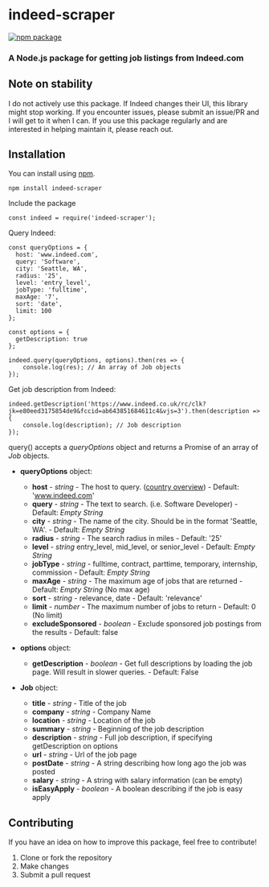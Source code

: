 # indeed-scraper

[![npm package](https://nodei.co/npm/indeed-scraper.png?downloads=true&downloadRank=true&stars=true)](https://nodei.co/npm/indeed-scraper/)

### A Node.js package for getting job listings from Indeed.com

## Note on stability

I do not actively use this package. If Indeed changes their UI, this library might stop working. If you encounter issues, please submit an issue/PR and I will get to it when I can. If you use this package regularly and are interested in helping maintain it, please reach out.

## Installation

You can install using [npm](https://www.npmjs.com/package/indeed-scraper).

```
npm install indeed-scraper
```

Include the package

```
const indeed = require('indeed-scraper');
```

Query Indeed:

```
const queryOptions = {
  host: 'www.indeed.com',
  query: 'Software',
  city: 'Seattle, WA',
  radius: '25',
  level: 'entry_level',
  jobType: 'fulltime',
  maxAge: '7',
  sort: 'date',
  limit: 100
};

const options = {
  getDescription: true
};

indeed.query(queryOptions, options).then(res => {
	console.log(res); // An array of Job objects
});
```

Get job description from Indeed:
```
indeed.getDescription('https://www.indeed.co.uk/rc/clk?jk=e80eed3175854de9&fccid=ab643851684611c4&vjs=3').then(description => {
	console.log(description); // Job description
});
```

query() accepts a _queryOptions_ object and returns a Promise of an array of _Job_ objects.

* **queryOptions** object:
	* **host** - _string_ - The host to query. ([country overview](https://www.indeed.com/worldwide)) - Default: 'www.indeed.com'
	* **query** - _string_ - The text to search. (i.e. Software Developer) - Default: _Empty String_
	* **city** - _string_ - The name of the city.  Should be in the format 'Seattle, WA'. - Default: _Empty String_
	* **radius** - _string_ - The search radius in miles - Default: '25'
	* **level** - _string_ entry_level, mid_level, or senior_level - Default: _Empty String_
	* **jobType** - _string_ - fulltime, contract, parttime, temporary, internship, commission - Default: _Empty String_
	* **maxAge** - _string_ - The maximum age of jobs that are returned - Default: _Empty String_ (No max age)
	* **sort** - _string_ - relevance, date - Default: 'relevance'
	* **limit** - _number_ - The maximum number of jobs to return - Default: 0 (No limit)
	* **excludeSponsored** - _boolean_ - Exclude sponsored job postings from the results - Default: false

* **options** object:
	* **getDescription** - _boolean_ - Get full descriptions by loading the job page. Will result in slower queries. - Default: False

* **Job** object:
	* **title** - _string_ - Title of the job
	* **company** - _string_ - Company Name
	* **location** - _string_ - Location of the job
	* **summary** - _string_ - Beginning of the job description
	* **description** - _string_ - Full job description, if specifying getDescription on options
	* **url** - _string_ - Url of the job page
	* **postDate** - _string_ - A string describing how long ago the job was posted
	* **salary** - _string_ - A string with salary information (can be empty)
  * **isEasyApply** - _boolean_ - A boolean describing if the job is easy apply

## Contributing

If you have an idea on how to improve this package, feel free to contribute!

1. Clone or fork the repository
2. Make changes
3. Submit a pull request

